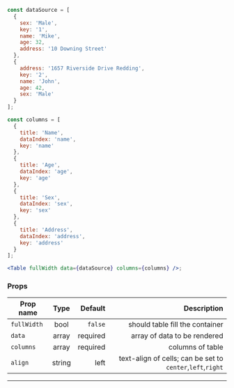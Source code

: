 ```jsx
const dataSource = [
  {
    sex: 'Male',
    key: '1',
    name: 'Mike',
    age: 32,
    address: '10 Downing Street'
  },
  {
    address: '1657 Riverside Drive Redding',
    key: '2',
    name: 'John',
    age: 42,
    sex: 'Male'
  }
];

const columns = [
  {
    title: 'Name',
    dataIndex: 'name',
    key: 'name'
  },
  {
    title: 'Age',
    dataIndex: 'age',
    key: 'age'
  },
  {
    title: 'Sex',
    dataIndex: 'sex',
    key: 'sex'
  },
  {
    title: 'Address',
    dataIndex: 'address',
    key: 'address'
  }
];

<Table fullWidth data={dataSource} columns={columns} />;
```

### Props

| Prop name   |  Type  |  Default |                                                Description |
| ----------- | :----: | -------: | ---------------------------------------------------------: |
| `fullWidth` |  bool  |  `false` |                            should table fill the container |
| `data`      | array  | required |                               array of data to be rendered |
| `columns`   | array  | required |                                           columns of table |
| `align`     | string |     left | text-align of cells; can be set to `center`,`left`,`right` |

---
